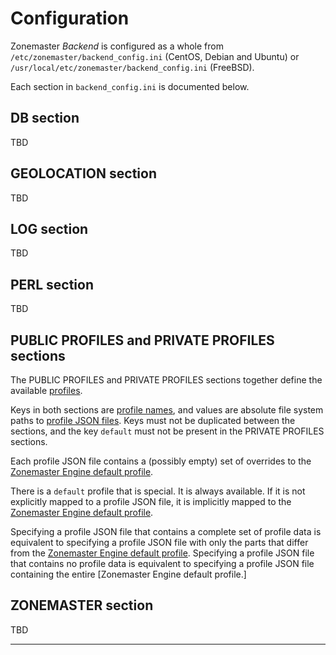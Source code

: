 # Configuration

Zonemaster *Backend* is configured as a whole from `/etc/zonemaster/backend_config.ini`
(CentOS, Debian and Ubuntu) or `/usr/local/etc/zonemaster/backend_config.ini`
(FreeBSD).

Each section in `backend_config.ini` is documented below.

## DB section

TBD


## GEOLOCATION section

TBD


## LOG section

TBD


## PERL section

TBD


## PUBLIC PROFILES and PRIVATE PROFILES sections

The PUBLIC PROFILES and PRIVATE PROFILES sections together define the available [profiles].

Keys in both sections are [profile names], and values are absolute file system paths to
[profile JSON files]. Keys must not be duplicated between the sections, and the
key `default` must not be present in the PRIVATE PROFILES sections.

Each profile JSON file contains a (possibly empty) set of overrides to
the [Zonemaster Engine default profile].

There is a `default` profile that is special.
It is always available.
If it is not explicitly mapped to a profile JSON file, it is implicitly
mapped to the [Zonemaster Engine default profile].

Specifying a profile JSON file that contains a complete set of profile
data is equivalent to specifying a profile JSON file with only the parts
that differ from the [Zonemaster Engine default profile].
Specifying a profile JSON file that contains no profile data is equivalent
to specifying a profile JSON file containing the entire
[Zonemaster Engine default profile.]

## ZONEMASTER section

TBD

--------

[Profile JSON files]: https://github.com/zonemaster/zonemaster-engine/blob/master/docs/Profiles.md
[Profile names]: API.md#profile-name
[Profiles]: Architecture.md#profile
[Zonemaster Engine default profile]: https://github.com/zonemaster/zonemaster-engine/blob/master/docs/Profiles.md

